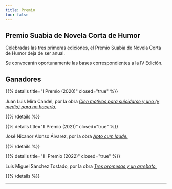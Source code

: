 ```yaml
---
title: Premio
toc: false
---
```


## Premio Suabia de Novela Corta de Humor

Celebradas las tres primeras ediciones, el Premio Suabia de Novela Corta de Humor deja de ser anual.

Se convocarán oportunamente las bases correspondientes a la IV Edición.

## Ganadores

{{% details title="I Premio (2020)" closed="true" %}}

Juan Luis Mira Candel, por la obra [*Cien motivos para suicidarse y uno (y medio) para no hacerlo.*](/publicaciones/cien_motivos_para_suicidarse)

{{% /details %}}

{{% details title="II Premio (2021)" closed="true" %}}

José Nicanor Alonso Álvarez, por la obra [*Apto cum laude.*](/publicaciones/apto_cum_laude)

{{% /details %}}

{{% details title="III Premio (2022)" closed="true" %}}

Luis Miguel Sánchez Tostado, por la obra [*Tres promesas y un arrebato.*](/publicaciones/tres_promesas_y_un_arrebato)

{{% /details %}}

---
